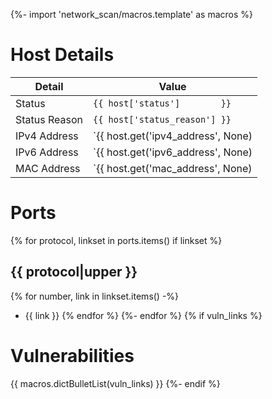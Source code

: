 {%- import 'network_scan/macros.template' as macros %}
# Host Details

| Detail        | Value |
| ------------- | ----- |
| Status        | `{{ host['status']        }}` |
| Status Reason | `{{ host['status_reason'] }}` |
| IPv4 Address  | `{{ host.get('ipv4_address', None)|noneNull }}` |
| IPv6 Address  | `{{ host.get('ipv6_address', None)|noneNull }}` |
| MAC Address   | `{{ host.get('mac_address', None)|noneNull }}` |

# Ports
{% for protocol, linkset in ports.items() if linkset %}
## {{ protocol|upper }}

{% for number, link in linkset.items() -%}
- {{ link }}
{% endfor %}
{%- endfor %}
{% if vuln_links %}
# Vulnerabilities
{{ macros.dictBulletList(vuln_links) }}
{%- endif %}

